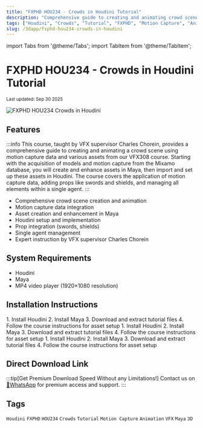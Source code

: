 ```yaml
---
title: "FXPHD HOU234 - Crowds in Houdini Tutorial"
description: "Comprehensive guide to creating and animating crowd scenes using motion capture data and various assets from VFX308 course, taught by VFX supervisor Charles Chorein."
tags: ["Houdini", "Crowds", "Tutorial", "FXPHD", "Motion Capture", "Animation", "VFX"]
slug: /3dapp/fxphd-hou234-crowds-in-houdini
---
```


import Tabs from '@theme/Tabs';
import TabItem from '@theme/TabItem';

# FXPHD HOU234 - Crowds in Houdini Tutorial

<sub>Last updated: Sep 30 2025</sub>

![FXPHD HOU234 Crowds in Houdini](https://www.gfxcamp.com/wp-content/uploads/2025/09/FXPHD-HOU234-Crowds-in-Houdini.jpg)

## Features

:::info
This course, taught by VFX supervisor Charles Chorein, provides a comprehensive guide to creating and animating a crowd scene using motion capture data and various assets from our VFX308 course. Starting with the acquisition of models and motion capture from the Mixamo database, you will create and enhance assets in Maya, then import and set up these assets in Houdini. The course covers the application of motion capture data, adding props like swords and shields, and managing all elements within a single agent.
:::

- Comprehensive crowd scene creation and animation
- Motion capture data integration
- Asset creation and enhancement in Maya
- Houdini setup and implementation
- Prop integration (swords, shields)
- Single agent management
- Expert instruction by VFX supervisor Charles Chorein

## System Requirements

- Houdini
- Maya
- MP4 video player (1920×1080 resolution)

## Installation Instructions

<Tabs>
<TabItem value="windows" label="Windows">
1. Install Houdini
2. Install Maya
3. Download and extract tutorial files
4. Follow the course instructions for asset setup
</TabItem>
<TabItem value="macos" label="macOS">
1. Install Houdini
2. Install Maya
3. Download and extract tutorial files
4. Follow the course instructions for asset setup
</TabItem>
<TabItem value="linux" label="Linux">
1. Install Houdini
2. Install Maya
3. Download and extract tutorial files
4. Follow the course instructions for asset setup
</TabItem>
</Tabs>

## Direct Download Link
:::tip[Get Premium Download Speed Without any Limitations!]
Contact us on [💬WhatsApp](https://wa.me/+8613237610083) for premium  access and support.
:::
## Tags

`Houdini` `FXPHD` `HOU234` `Crowds` `Tutorial` `Motion Capture` `Animation` `VFX` `Maya` `3D`
